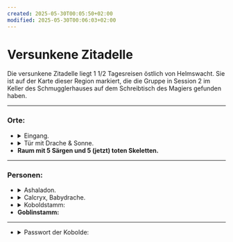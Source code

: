 ```yaml
---
created: 2025-05-30T00:05:50+02:00
modified: 2025-05-30T00:06:03+02:00
---
```


# Versunkene Zitadelle

Die versunkene Zitadelle liegt 1 1/2 Tagesreisen östlich von Helmswacht. Sie ist auf der Karte dieser Region markiert, die die Gruppe in Session 2 im Keller des Schmugglerhauses auf dem Schreibtisch des Magiers gefunden haben.

* * *

### Orte:
- <details><summary>Eingang.</summary> Gepflasterte Lichtung im Wald, von stehende und gestützte Säulen umgeben, Schlucht (30ft breit, viele Kilometer lang), Eingang am Boden der Schlucht.</details> 
- <details><summary>Tür mit Drache & Sonne.</summary> -> Solis. verschlossen. Kobolde haben den Schlüssel.</details> 
- **Raum mit 5 Särgen und 5 (jetzt) toten Skeletten.**

* * *

### Personen:
- <details><summary>Ashaladon.</summary> in drakonisch in die Wand gravierter Name</details> 
- <details><summary>Calcryx, Babydrache.</summary> zuvor von Kobolden besessen, jetzt von Goblins entführt.</details> 
- <details><summary>Koboldstamm:</summary>Yusdrayl, Anführer, Meepo, schluchzender Kobold</details> 
- **Goblinstamm:**

* * *

- <details><summary>Passwort der Kobolde:</summary> Ticklecorn auf Drakonisch.</details> 
